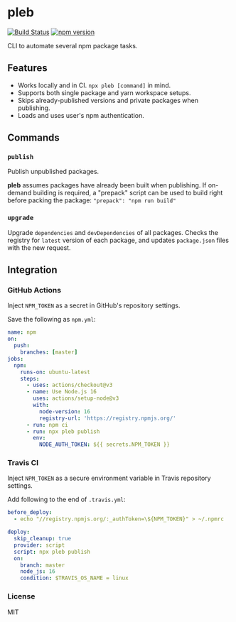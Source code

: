 # pleb

[![Build Status](https://github.com/wixplosives/pleb/workflows/tests/badge.svg)](https://github.com/wixplosives/pleb/actions)
[![npm version](https://badge.fury.io/js/pleb.svg)](https://badge.fury.io/js/pleb)

CLI to automate several npm package tasks.

## Features

- Works locally and in CI. `npx pleb [command]` in mind.
- Supports both single package and yarn workspace setups.
- Skips already-published versions and private packages when publishing.
- Loads and uses user's npm authentication.

## Commands

### `publish`

Publish unpublished packages.

**pleb** assumes packages have already been built when publishing. If on-demand building is required, a "prepack" script can be used to build right before packing the package: `"prepack": "npm run build"`

### `upgrade`

Upgrade `dependencies` and `devDependencies` of all packages.
Checks the registry for `latest` version of each package, and updates `package.json` files with the new request.

## Integration

### GitHub Actions

Inject `NPM_TOKEN` as a secret in GitHub's repository settings.

Save the following as `npm.yml`:

```yml
name: npm
on:
  push:
    branches: [master]
jobs:
  npm:
    runs-on: ubuntu-latest
    steps:
      - uses: actions/checkout@v3
      - name: Use Node.js 16
        uses: actions/setup-node@v3
        with:
          node-version: 16
          registry-url: 'https://registry.npmjs.org/'
      - run: npm ci
      - run: npx pleb publish
        env:
          NODE_AUTH_TOKEN: ${{ secrets.NPM_TOKEN }}
```

### Travis CI

Inject `NPM_TOKEN` as a secure environment variable in Travis repository settings.

Add following to the end of `.travis.yml`:

```yml
before_deploy:
  - echo "//registry.npmjs.org/:_authToken=\${NPM_TOKEN}" > ~/.npmrc

deploy:
  skip_cleanup: true
  provider: script
  script: npx pleb publish
  on:
    branch: master
    node_js: 16
    condition: $TRAVIS_OS_NAME = linux
```

### License

MIT
